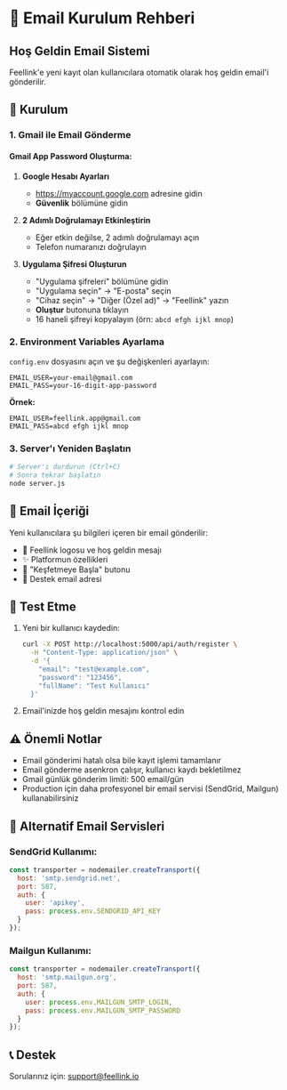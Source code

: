 # 📧 Email Kurulum Rehberi

## Hoş Geldin Email Sistemi

Feellink'e yeni kayıt olan kullanıcılara otomatik olarak hoş geldin email'i gönderilir.

## 🔧 Kurulum

### 1. Gmail ile Email Gönderme

#### Gmail App Password Oluşturma:

1. **Google Hesabı Ayarları**
   - https://myaccount.google.com adresine gidin
   - **Güvenlik** bölümüne gidin

2. **2 Adımlı Doğrulamayı Etkinleştirin**
   - Eğer etkin değilse, 2 adımlı doğrulamayı açın
   - Telefon numaranızı doğrulayın

3. **Uygulama Şifresi Oluşturun**
   - "Uygulama şifreleri" bölümüne gidin
   - "Uygulama seçin" → "E-posta" seçin
   - "Cihaz seçin" → "Diğer (Özel ad)" → "Feellink" yazın
   - **Oluştur** butonuna tıklayın
   - 16 haneli şifreyi kopyalayın (örn: `abcd efgh ijkl mnop`)

### 2. Environment Variables Ayarlama

`config.env` dosyasını açın ve şu değişkenleri ayarlayın:

```env
EMAIL_USER=your-email@gmail.com
EMAIL_PASS=your-16-digit-app-password
```

**Örnek:**
```env
EMAIL_USER=feellink.app@gmail.com
EMAIL_PASS=abcd efgh ijkl mnop
```

### 3. Server'ı Yeniden Başlatın

```bash
# Server'ı durdurun (Ctrl+C)
# Sonra tekrar başlatın
node server.js
```

## 📨 Email İçeriği

Yeni kullanıcılara şu bilgileri içeren bir email gönderilir:

- 🎨 Feellink logosu ve hoş geldin mesajı
- ✨ Platformun özellikleri
- 🚀 "Keşfetmeye Başla" butonu
- 💬 Destek email adresi

## 🧪 Test Etme

1. Yeni bir kullanıcı kaydedin:
   ```bash
   curl -X POST http://localhost:5000/api/auth/register \
     -H "Content-Type: application/json" \
     -d '{
       "email": "test@example.com",
       "password": "123456",
       "fullName": "Test Kullanıcı"
     }'
   ```

2. Email'inizde hoş geldin mesajını kontrol edin

## ⚠️ Önemli Notlar

- Email gönderimi hatalı olsa bile kayıt işlemi tamamlanır
- Email gönderme asenkron çalışır, kullanıcı kaydı bekletilmez
- Gmail günlük gönderim limiti: 500 email/gün
- Production için daha profesyonel bir email servisi (SendGrid, Mailgun) kullanabilirsiniz

## 🔄 Alternatif Email Servisleri

### SendGrid Kullanımı:

```javascript
const transporter = nodemailer.createTransport({
  host: 'smtp.sendgrid.net',
  port: 587,
  auth: {
    user: 'apikey',
    pass: process.env.SENDGRID_API_KEY
  }
});
```

### Mailgun Kullanımı:

```javascript
const transporter = nodemailer.createTransport({
  host: 'smtp.mailgun.org',
  port: 587,
  auth: {
    user: process.env.MAILGUN_SMTP_LOGIN,
    pass: process.env.MAILGUN_SMTP_PASSWORD
  }
});
```

## 📞 Destek

Sorularınız için: support@feellink.io
